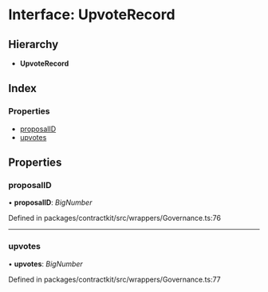 # Interface: UpvoteRecord

## Hierarchy

* **UpvoteRecord**

## Index

### Properties

* [proposalID](_wrappers_governance_.upvoterecord.md#proposalid)
* [upvotes](_wrappers_governance_.upvoterecord.md#upvotes)

## Properties

###  proposalID

• **proposalID**: *BigNumber*

Defined in packages/contractkit/src/wrappers/Governance.ts:76

___

###  upvotes

• **upvotes**: *BigNumber*

Defined in packages/contractkit/src/wrappers/Governance.ts:77
